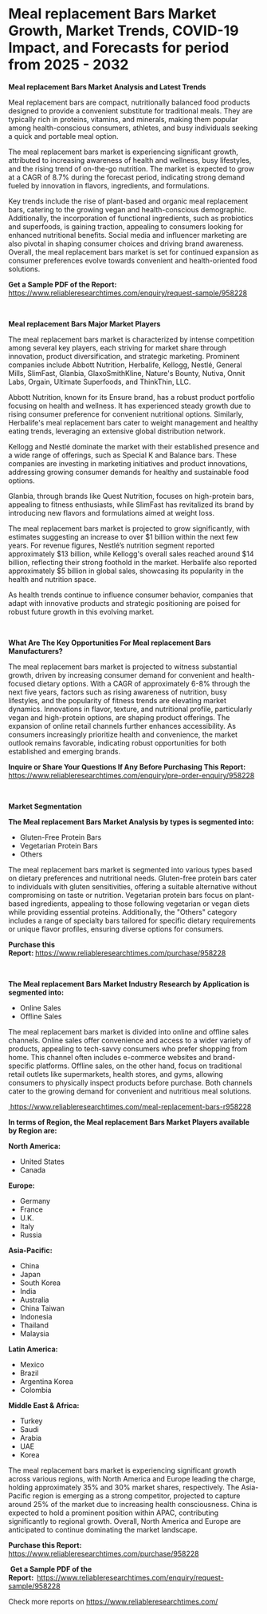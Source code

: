 <p><h1>Meal replacement Bars Market Growth, Market Trends, COVID-19 Impact, and Forecasts for period from 2025 - 2032</h1></p><p><strong>Meal replacement Bars Market Analysis and Latest Trends</strong></p>
<p><p>Meal replacement bars are compact, nutritionally balanced food products designed to provide a convenient substitute for traditional meals. They are typically rich in proteins, vitamins, and minerals, making them popular among health-conscious consumers, athletes, and busy individuals seeking a quick and portable meal option. </p><p>The meal replacement bars market is experiencing significant growth, attributed to increasing awareness of health and wellness, busy lifestyles, and the rising trend of on-the-go nutrition. The market is expected to grow at a CAGR of 8.7% during the forecast period, indicating strong demand fueled by innovation in flavors, ingredients, and formulations. </p><p>Key trends include the rise of plant-based and organic meal replacement bars, catering to the growing vegan and health-conscious demographic. Additionally, the incorporation of functional ingredients, such as probiotics and superfoods, is gaining traction, appealing to consumers looking for enhanced nutritional benefits. Social media and influencer marketing are also pivotal in shaping consumer choices and driving brand awareness. Overall, the meal replacement bars market is set for continued expansion as consumer preferences evolve towards convenient and health-oriented food solutions.</p></p>
<p><strong>Get a Sample PDF of the Report:&nbsp;</strong> <a href="https://www.reliableresearchtimes.com/enquiry/request-sample/958228?utm_campaign=2183&utm_medium=2&utm_source=Github&utm_content=ia&utm_term=14022025&utm_id=meal-replacement-bars">https://www.reliableresearchtimes.com/enquiry/request-sample/958228</a></p>
<p>&nbsp;</p>
<p><strong>Meal replacement Bars Major Market Players</strong></p>
<p><p>The meal replacement bars market is characterized by intense competition among several key players, each striving for market share through innovation, product diversification, and strategic marketing. Prominent companies include Abbott Nutrition, Herbalife, Kellogg, Nestlé, General Mills, SlimFast, Glanbia, GlaxoSmithKline, Nature's Bounty, Nutiva, Onnit Labs, Orgain, Ultimate Superfoods, and ThinkThin, LLC.</p><p>Abbott Nutrition, known for its Ensure brand, has a robust product portfolio focusing on health and wellness. It has experienced steady growth due to rising consumer preference for convenient nutritional options. Similarly, Herbalife's meal replacement bars cater to weight management and healthy eating trends, leveraging an extensive global distribution network.</p><p>Kellogg and Nestlé dominate the market with their established presence and a wide range of offerings, such as Special K and Balance bars. These companies are investing in marketing initiatives and product innovations, addressing growing consumer demands for healthy and sustainable food options.</p><p>Glanbia, through brands like Quest Nutrition, focuses on high-protein bars, appealing to fitness enthusiasts, while SlimFast has revitalized its brand by introducing new flavors and formulations aimed at weight loss.</p><p>The meal replacement bars market is projected to grow significantly, with estimates suggesting an increase to over $1 billion within the next few years. For revenue figures, Nestlé’s nutrition segment reported approximately $13 billion, while Kellogg's overall sales reached around $14 billion, reflecting their strong foothold in the market. Herbalife also reported approximately $5 billion in global sales, showcasing its popularity in the health and nutrition space.</p><p>As health trends continue to influence consumer behavior, companies that adapt with innovative products and strategic positioning are poised for robust future growth in this evolving market.</p></p>
<p>&nbsp;</p>
<p><strong>What Are The Key Opportunities For Meal replacement Bars Manufacturers?</strong></p>
<p><p>The meal replacement bars market is projected to witness substantial growth, driven by increasing consumer demand for convenient and health-focused dietary options. With a CAGR of approximately 6-8% through the next five years, factors such as rising awareness of nutrition, busy lifestyles, and the popularity of fitness trends are elevating market dynamics. Innovations in flavor, texture, and nutritional profile, particularly vegan and high-protein options, are shaping product offerings. The expansion of online retail channels further enhances accessibility. As consumers increasingly prioritize health and convenience, the market outlook remains favorable, indicating robust opportunities for both established and emerging brands.</p></p>
<p><strong>Inquire or Share Your Questions If Any Before Purchasing This Report:</strong> <a href="https://www.reliableresearchtimes.com/enquiry/pre-order-enquiry/958228?utm_campaign=2183&utm_medium=2&utm_source=Github&utm_content=ia&utm_term=14022025&utm_id=meal-replacement-bars">https://www.reliableresearchtimes.com/enquiry/pre-order-enquiry/958228</a></p>
<p>&nbsp;</p>
<p><strong>Market Segmentation</strong></p>
<p><strong>The Meal replacement Bars Market Analysis by types is segmented into:</strong></p>
<p><ul><li>Gluten-Free Protein Bars</li><li>Vegetarian Protein Bars</li><li>Others</li></ul></p>
<p><p>The meal replacement bars market is segmented into various types based on dietary preferences and nutritional needs. Gluten-free protein bars cater to individuals with gluten sensitivities, offering a suitable alternative without compromising on taste or nutrition. Vegetarian protein bars focus on plant-based ingredients, appealing to those following vegetarian or vegan diets while providing essential proteins. Additionally, the "Others" category includes a range of specialty bars tailored for specific dietary requirements or unique flavor profiles, ensuring diverse options for consumers.</p></p>
<p><strong>Purchase this Report:&nbsp;</strong><a href="https://www.reliableresearchtimes.com/purchase/958228?utm_campaign=2183&utm_medium=2&utm_source=Github&utm_content=ia&utm_term=14022025&utm_id=meal-replacement-bars">https://www.reliableresearchtimes.com/purchase/958228</a></p>
<p>&nbsp;</p>
<p><strong>The Meal replacement Bars Market Industry Research by Application is segmented into:</strong></p>
<p><ul><li>Online Sales</li><li>Offline Sales</li></ul></p>
<p><p>The meal replacement bars market is divided into online and offline sales channels. Online sales offer convenience and access to a wider variety of products, appealing to tech-savvy consumers who prefer shopping from home. This channel often includes e-commerce websites and brand-specific platforms. Offline sales, on the other hand, focus on traditional retail outlets like supermarkets, health stores, and gyms, allowing consumers to physically inspect products before purchase. Both channels cater to the growing demand for convenient and nutritious meal solutions.</p></p>
<p><a href="https://www.reliableresearchtimes.com/meal-replacement-bars-r958228?utm_campaign=2183&utm_medium=2&utm_source=Github&utm_content=ia&utm_term=14022025&utm_id=meal-replacement-bars">&nbsp;https://www.reliableresearchtimes.com/meal-replacement-bars-r958228</a></p>
<p><strong>In terms of Region, the Meal replacement Bars Market Players available by Region are:</strong></p>
<p>
    <p> <strong> North America: </strong>
        <ul>
            <li>United States</li>
            <li>Canada</li>
        </ul>
        </p> 
    <p> <strong> Europe: </strong>
        <ul>
            <li>Germany</li>
            <li>France</li>
            <li>U.K.</li>
            <li>Italy</li>
            <li>Russia</li>
        </ul>
        </p> 
    <p> <strong> Asia-Pacific: </strong>
        <ul>
            <li>China</li>
            <li>Japan</li>
            <li>South Korea</li>
            <li>India</li>
            <li>Australia</li>
            <li>China Taiwan</li>
            <li>Indonesia</li>
            <li>Thailand</li>
            <li>Malaysia</li>
        </ul>
        </p> 
    <p> <strong> Latin America: </strong>
        <ul>
            <li>Mexico</li>
            <li>Brazil</li>
            <li>Argentina Korea</li>
            <li>Colombia</li>
        </ul>
        </p> 
    <p> <strong> Middle East & Africa: </strong>
        <ul>
            <li>Turkey</li>
            <li>Saudi</li>
            <li>Arabia</li>
            <li>UAE</li>
            <li>Korea</li>
        </ul>
    </p>
    </p>
<p><p>The meal replacement bars market is experiencing significant growth across various regions, with North America and Europe leading the charge, holding approximately 35% and 30% market shares, respectively. The Asia-Pacific region is emerging as a strong competitor, projected to capture around 25% of the market due to increasing health consciousness. China is expected to hold a prominent position within APAC, contributing significantly to regional growth. Overall, North America and Europe are anticipated to continue dominating the market landscape.</p></p>
<p><strong>Purchase this Report: </strong><a href="https://www.reliableresearchtimes.com/purchase/958228?utm_campaign=2183&utm_medium=2&utm_source=Github&utm_content=ia&utm_term=14022025&utm_id=meal-replacement-bars">https://www.reliableresearchtimes.com/purchase/958228</a></p>
<p>&nbsp;<strong>Get a Sample PDF of the Report:&nbsp;&nbsp;</strong><a href="https://www.reliableresearchtimes.com/enquiry/request-sample/958228?utm_campaign=2183&utm_medium=2&utm_source=Github&utm_content=ia&utm_term=14022025&utm_id=meal-replacement-bars">https://www.reliableresearchtimes.com/enquiry/request-sample/958228</a></p>
<p><strong></strong></p>
<p>Check more reports on <a href="https://www.reliableresearchtimes.com/?utm_campaign=2183&utm_medium=2&utm_source=Github&utm_content=ia&utm_term=14022025&utm_id=meal-replacement-bars">https://www.reliableresearchtimes.com/</a></p>